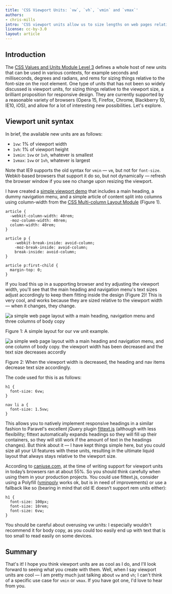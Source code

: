 ```yaml
---
title: 'CSS Viewport Units: `vw`, `vh`, `vmin` and `vmax`'
authors:
- chris-mills
intro: 'CSS viewport units allow us to size lengths on web pages relative to the viewport size, which has some interesting applications for responsive design. In this article we’ll explore the fundamentals of this topic.'
license: cc-by-3.0
layout: article
---
```

<h2>Introduction</h2>

<p>The <a href="http://www.w3.org/TR/css3-values/">CSS Values and Units Module Level 3</a> defines a whole host of new units that can be used in various contexts, for example seconds and milliseconds, degrees and radians, and rems for sizing things relative to the font-size on the root element. One type of units that has not been so widely discussed is viewport units, for sizing things relative to the viewport size, a brilliant proposition for responsive design. They are currently supported by a reasonable variety of browsers (Opera 15, Firefox, Chrome, Blackberry 10, IE10, iOS), and allow for a lot of interesting new possibilities. Let's explore.</p>

<h2>Viewport unit syntax</h2>

<p>In brief, the available new units are as follows:</p>

<ul>
<li><code>1vw</code>: 1% of viewport width</li>
<li><code>1vh</code>: 1% of viewport height</li>
<li><code>1vmin</code>: <code>1vw</code> or <code>1vh</code>, whatever is smallest</li>
<li><code>1vmax</code>: <code>1vw</code> or <code>1vh</code>, whatever is largest</li>
</ul>

<p class="note">Note that IE9 supports the old syntax for <code>vmin</code> — <code>vm</code>, but not for <code>font-size</code>. Webkit-based browsers that support it do so, but not dynamically — refresh the browser window if you see no change upon resizing the viewport.</p>

<p>I have created a <a href="vw-units.html">simple viewport demo</a> that includes a main heading, a dummy navigation menu, and a simple article of content split into columns using column-width from the <a href="http://www.w3.org/TR/css3-multicol/">CSS Multi-column Layout Module</a> (Figure 1).</p>

<pre><code>article {
  -webkit-column-width: 40rem;
  -moz-column-width: 40rem;
  column-width: 40rem;
}

article p {
    -webkit-break-inside: avoid-column;
    -moz-break-inside: avoid-column;
    break-inside: avoid-column;
}

article p:first-child {
  margin-top: 0;
}</code></pre>

<p>If you load this up in a supporting browser and try adjusting the viewport width, you'll see that the main heading and navigation menu's text sizes adjust accordingly to keep them fitting inside the design (Figure 2)! This is very cool, and works because they are sized relative to the viewport width — when it changes, they change.</p>

<p><img src="vwunit1.jpg" alt="a simple web page layout with a main heading, navigation menu and three columns of body copy"></p>
<p class="caption">Figure 1: A simple layout for our vw unit example.</p>

<p><img src="vwunit2.jpg" alt="a simple web page layout with a main heading and navigation menu, and one column of body copy. the viewport width has been decreased and the text size decreases accordly"></p>
<p class="caption">Figure 2: When the viewport width is decreased, the heading and nav items decrease text size accordingly.</p>

<p>The code used for this is as follows:</p>

<pre><code>h1 {
  font-size: 6vw;
}

nav li a {
  font-size: 1.5vw;
}</code></pre>

<p>This allows you to natively implement responsive headings in a similar fashion to Paravel's excellent jQuery plugin <a href="http://fittextjs.com/">fittext.js</a> (although with less flexibility; fittext automatically expands headings so they will fill up their containers, so they will still work if the amount of text in the headings changes). But think about it — I have kept things simple here, but you could size all your UI features with these units, resulting in the ultimate liquid layout that always stays relative to the viewport size.</p>

<p>According to <a href="http://caniuse.com/viewport-units">caniuse.com</a>, at the time of writing support for viewport units in today’s browsers ran at about 55%. So you should think carefully when using them in your production projects. You could use fittext.js, consider using a Polyfill (<a href="https://github.com/saabi/vminpoly">vminpoly</a> works ok, but is in need of improvements) or use a fallback like so (bearing in mind that old IE doesn’t support rem units either):</p>

<pre><code>h1 {
  font-size: 100px;
  font-size: 10rem;
  font-size: 6vw;
}</code></pre>

<p class="note">You should be careful about overusing vw units: I especially wouldn't recommend it for body copy, as you could too easily end up with text that is too small to read easily on some devices.</p>

<h2>Summary</h2>

<p>That's it! I hope you think viewport units are as cool as I do, and I'll look forward to seeing what you create with them. Well, when I say viewport units are cool — I am pretty much just talking about <code>vw</code> and <code>vh</code>; I can't think of a specific use case for <code>vmin</code> or <code>vmax</code>. If you have got one, I'd love to hear from you.</p>
